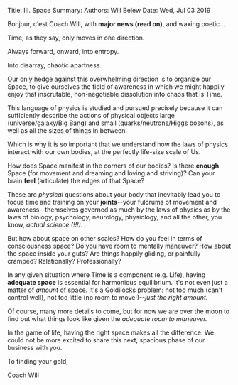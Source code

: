 Title:   III. Space
Summary: 
Authors: Will Belew
Date:    Wed, Jul 03 2019
        

Bonjour, c'est Coach Will, with **major news (read on)**, and waxing poetic...

Time, as they say, only moves in one direction.

Always forward, onward, into entropy.

Into disarray, chaotic apartness.

Our only hedge against this overwhelming direction is to organize our Space, to give ourselves the field of awareness in which we might happily enjoy that inscrutable, non-negotiable dissolution into chaos that is Time.

This language of physics is studied and pursued precisely because it can sufficiently describe the actions of physical objects large (universe/galaxy/Big Bang) and small (quarks/neutrons/Higgs bosons), as well as all the sizes of things in between.

Which is why it is so important that we understand how the laws of physics interact with our own bodies, at the perfectly life-size scale of Us.

How does Space manifest in the corners of our bodies? Is there **enough** Space (for movement and dreaming and loving and striving)? Can your brain **feel** (articulate) the edges of that Space?

These are *physical* questions about your body that inevitably lead you to focus time and training on your **joints**--your fulcrums of movement and awareness--themselves governed as much by the laws of physics as by the laws of biology, psychology, neurology, physiology, and all the other, you know, *actual science (!!!)*.

But how about space on other scales? How do you feel in terms of consciousness space? Do you have room to mentally maneuver? How about the space inside your guts? Are things happily gliding, or painfully cramped? Relationally? Professionally?

In any given situation where Time is a component (e.g. Life), having **adequate space** is essential for harmonious equilibrium. It's not even just a matter of *amount* of space. It's a Goldilocks problem: not too much (can't control well), not too little (no room to move!)--*just the right amount.*

Of course, many more details to come, but for now we are over the moon to find out what things look like given the *adequate room to maneuver.*

In the game of life, having the right space makes all the difference. We could not be more excited to share this next, spacious phase of our business with you.



To finding your gold,

Coach Will

